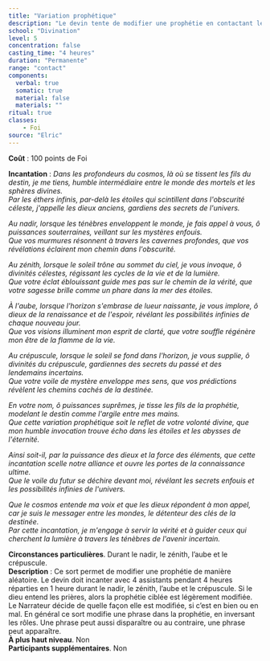 ```yaml
---
title: "Variation prophétique"
description: "Le devin tente de modifier une prophétie en contactant les dieux."
school: "Divination"
level: 5
concentration: false
casting_time: "4 heures"
duration: "Permanente"
range: "contact"
components:
  verbal: true
  somatic: true
  material: false
  materials: ""
ritual: true
classes:
    - Foi
source: "Elric"
---
```

**Coût** : 100 points de Foi  

**Incantation** : *Dans les profondeurs du cosmos, là où se tissent les fils du destin, je me tiens, humble intermédiaire entre le monde des mortels et les sphères divines.*     
*Par les éthers infinis, par-delà les étoiles qui scintillent dans l'obscurité céleste, j'appelle les dieux anciens, gardiens des secrets de l'univers.*   

*Au nadir, lorsque les ténèbres enveloppent le monde, je fais appel à vous, ô puissances souterraines, veillant sur les mystères enfouis.*   
*Que vos murmures résonnent à travers les cavernes profondes, que vos révélations éclairent mon chemin dans l'obscurité.*    

*Au zénith, lorsque le soleil trône au sommet du ciel, je vous invoque, ô divinités célestes, régissant les cycles de la vie et de la lumière.*    
*Que votre éclat éblouissant guide mes pas sur le chemin de la vérité, que votre sagesse brille comme un phare dans la mer des étoiles.*     

*À l'aube, lorsque l'horizon s'embrase de lueur naissante, je vous implore, ô dieux de la renaissance et de l'espoir, révélant les possibilités infinies de chaque nouveau jour.*    
*Que vos visions illuminent mon esprit de clarté, que votre souffle régénère mon être de la flamme de la vie.*    

*Au crépuscule, lorsque le soleil se fond dans l'horizon, je vous supplie, ô divinités du crépuscule, gardiennes des secrets du passé et des lendemains incertains.*    
*Que votre voile de mystère enveloppe mes sens, que vos prédictions révèlent les chemins cachés de la destinée.*    

*En votre nom, ô puissances suprêmes, je tisse les fils de la prophétie, modelant le destin comme l'argile entre mes mains.*     
*Que cette variation prophétique soit le reflet de votre volonté divine, que mon humble invocation trouve écho dans les étoiles et les abysses de l'éternité.*    

*Ainsi soit-il, par la puissance des dieux et la force des éléments, que cette incantation scelle notre alliance et ouvre les portes de la connaissance ultime.*     
*Que le voile du futur se déchire devant moi, révélant les secrets enfouis et les possibilités infinies de l'univers.*    

*Que le cosmos entende ma voix et que les dieux répondent à mon appel, car je suis le messager entre les mondes, le détenteur des clés de la destinée.*    
*Par cette incantation, je m'engage à servir la vérité et à guider ceux qui cherchent la lumière à travers les ténèbres de l'avenir incertain.*    

**Circonstances particulières**. Durant le nadir, le zénith, l’aube et le crépuscule.   
**Description** :  Ce sort permet de modifier une prophétie de manière aléatoire. Le devin doit incanter avec 4 assistants pendant 4 heures réparties en 1 heure durant le nadir, le zénith, l’aube et le crépuscule. Si le dieu entend les prières, alors la prophétie ciblée est légèrement modifiée. Le Narrateur décide de quelle façon elle est modifiée, si c’est en bien ou en mal. En général ce sort modifie une phrase dans la prophétie, en inversant les rôles. Une phrase peut aussi disparaître ou au contraire, une phrase peut apparaître.    
**À plus haut niveau**. Non   
**Participants supplémentaires**. Non   